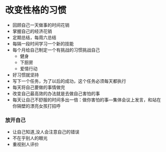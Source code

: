 # 改变性格的习惯
- 回顾自己一天做事的时间花销
- 掌握自己的经济花销
- 定期总结，每周六总结
- 每隔一段时间学习一个新的技能
- 每个月给自己制定一个有挑战的习惯挑战自己
  - 健身
  - 下厨房
  - 爱情行动
- 好习惯就坚持
- 写下一个任务，为了以后的成功，这个任务必须每天都执行
- 每天将自己要做的事情做完
- 改变自己最高效的办法就是去做自己害怕的事
- 每天让自己不舒服的时间多出一倍：做你害怕的事—集体会议上发言，和站在你隔壁的漂亮女孩打招呼
### 放开自己
- 让自己知道,没人会注意自己的错误
- 不在乎别人的眼光
- 重视别人评价
